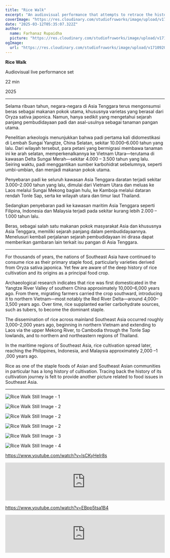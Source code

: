 ```yaml
---
title: "Rice Walk"
excerpt: "An audiovisual performance that attempts to retrace the history of rice cultivation in Southeast Asia."
coverImage: "https://res.cloudinary.com/studiofruworks/image/upload/v1742444678/jackplan-user/qj67hu83qibzyuk9marp.png"
date: "2025-03-12T05:35:07.322Z"
author:
  name: Farhanaz Rupaidha
  picture: "https://res.cloudinary.com/studiofruworks/image/upload/v1710832241/jackplan-user/e6fmykbxfqftmylyldhg.jpg"
ogImage:
  url: "https://res.cloudinary.com/studiofruworks/image/upload/v1710920420/jackplan-user/bdl8jghrq7mk3epp85fg.jpg"
---
```

**Rice Walk**


Audiovisual live performance set

22 min

2025

* * * * *

Selama ribuan tahun, negara-negara di Asia Tenggara terus mengonsumsi beras sebagai makanan pokok utama, khususnya varietas yang berasal dari Oryza sativa japonica. Namun, hanya sedikit yang mengetahui sejarah panjang pembudidayaan padi dan asal-usulnya sebagai tanaman pangan utama.

Penelitian arkeologis menunjukkan bahwa padi pertama kali didomestikasi di Lembah Sungai Yangtze, China Selatan, sekitar 10.000–6.000 tahun yang lalu. Dari wilayah tersebut, para petani yang bermigrasi membawa tanaman ini ke arah selatan, memperkenalkannya ke Vietnam Utara—terutama di kawasan Delta Sungai Merah—sekitar 4.000 – 3.500 tahun yang lalu. Seiring waktu, padi menggantikan sumber karbohidrat sebelumnya, seperti umbi-umbian, dan menjadi makanan pokok utama.

Penyebaran padi ke seluruh kawasan Asia Tenggara daratan terjadi sekitar 3.000–2.000 tahun yang lalu, dimulai dari Vietnam Utara dan meluas ke Laos melalui Sungai Mekong bagian hulu, ke Kamboja melalui dataran rendah Tonle Sap, serta ke wilayah utara dan timur laut Thailand.

Sedangkan penyebaran padi ke kawasan maritim Asia Tenggara seperti Filipina, Indonesia dan Malaysia terjadi pada sekitar kurang lebih 2.000 – 1.000 tahun lalu.

Beras, sebagai salah satu makanan pokok masyarakat Asia dan khususnya Asia Tenggara, memiliki sejarah panjang dalam pembudidayaannya. Menelusuri kembali perjalanan sejarah pembudidayaan ini dirasa dapat memberikan gambaran lain terkait isu pangan di Asia Tenggara.

* * * * *

For thousands of years, the nations of Southeast Asia have continued to consume rice as their primary staple food, particularly varieties derived from Oryza sativa japonica. Yet few are aware of the deep history of rice cultivation and its origins as a principal food crop.

Archaeological research indicates that rice was first domesticated in the Yangtze River Valley of southern China approximately 10,000–6,000 years ago. From there, migrating farmers carried the crop southward, introducing it to northern Vietnam—most notably the Red River Delta—around 4,000–3,500 years ago. Over time, rice supplanted earlier carbohydrate sources, such as tubers, to become the dominant staple.

The dissemination of rice across mainland Southeast Asia occurred roughly 3,000–2,000 years ago, beginning in northern Vietnam and extending to Laos via the upper Mekong River, to Cambodia through the Tonle Sap lowlands, and to northern and northeastern regions of Thailand.

In the maritime regions of Southeast Asia, rice cultivation spread later, reaching the Philippines, Indonesia, and Malaysia approximately 2,000 –1 ,000 years ago.

Rice as one of the staple foods of Asian and Southeast Asian communities in particular has a long history of cultivation. Tracing back the history of its cultivation journey is felt to provide another picture related to food issues in Southeast Asia.



* * * * *

![Rice Walk Still Image - 1](https://res.cloudinary.com/studiofruworks/image/upload/v1742444749/jackplan-user/oc3l5py8cjlexnwymcq1.png)

![Rice Walk Still Image - 2](https://res.cloudinary.com/studiofruworks/image/upload/v1742444779/jackplan-user/jrivpiyd0bukpgzbxuvk.png)

![Rice Walk Still Image - 2](https://res.cloudinary.com/studiofruworks/image/upload/v1742445125/jackplan-user/eklfvh7h3hj5klzoydyt.png)

![Rice Walk Still Image - 2](https://res.cloudinary.com/studiofruworks/image/upload/v1742444925/jackplan-user/omqaclhjzgd1ej2sqjmk.png)

![Rice Walk Still Image - 3](https://res.cloudinary.com/studiofruworks/image/upload/v1742442480/jackplan-user/ay7qqyw7ypsjaikvetwa.png)

![Rice Walk Still Image - 4](https://res.cloudinary.com/studiofruworks/image/upload/v1742442480/jackplan-user/cbql1ndgdlsqqtliky3x.png)

https://www.youtube.com/watch?v=lsCKyHeIr8s

<iframe style="border: 0; width: 100%; height: 120px;" src="https://bandcamp.com/EmbeddedPlayer/track=2690002124/size=large/bgcol=ffffff/linkcol=de270f/tracklist=false/artwork=small/transparent=true/" seamless><a href="https://farhanazrupaidha.bandcamp.com/track/bayang-1-eksponen-a-farhanaz-rupaidha">Bayang 1 - Eksponen A - Farhanaz Rupaidha by Farhanaz Rupaidha</a></iframe>

https://www.youtube.com/watch?v=EBpp5tsa1B4

<iframe style="border: 0; width: 100%; height: 120px;" src="https://bandcamp.com/EmbeddedPlayer/track=2027104335/size=large/bgcol=ffffff/linkcol=de270f/tracklist=false/artwork=small/transparent=true/" seamless><a href="https://farhanazrupaidha.bandcamp.com/track/bayang-2-eksponen-b-farhanaz-rupaidha">Bayang 2 - Eksponen B - Farhanaz Rupaidha by Farhanaz Rupaidha</a></iframe>